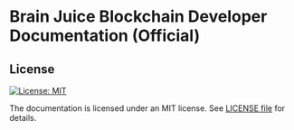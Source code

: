 # Brain Juice Blockchain Developer Documentation (Official)


## License

[![License: MIT](https://img.shields.io/badge/License-MIT-yellow.svg)](https://opensource.org/licenses/MIT)

The documentation is licensed under an MIT license. See [LICENSE file](./LICENSE.md) for details.

